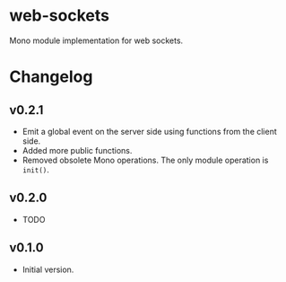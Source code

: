 web-sockets
===========

Mono module implementation for web sockets.

# Changelog

## v0.2.1
 - Emit a global event on the server side using functions from the client side.
 - Added more public functions.
 - Removed obsolete Mono operations. The only module operation is `init()`.


## v0.2.0
 - TODO

## v0.1.0
 - Initial version.

